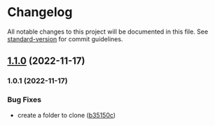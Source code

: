 # Changelog

All notable changes to this project will be documented in this file. See [standard-version](https://github.com/conventional-changelog/standard-version) for commit guidelines.

## [1.1.0](https://github.com/edvardchen/mono-clone/compare/v1.0.1...v1.1.0) (2022-11-17)

### 1.0.1 (2022-11-17)


### Bug Fixes

* create a folder to clone ([b35150c](https://github.com/edvardchen/mono-clone/commit/b35150cf0de921f9464d4d99a415441bc6bb27a1))
